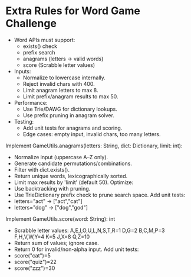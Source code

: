 ﻿# Extra Rules for Word Game Challenge
- Word APIs must support:
  - exists() check
  - prefix search
  - anagrams (letters → valid words)
  - score (Scrabble letter values)
- Inputs:
  - Normalize to lowercase internally.
  - Reject invalid chars with 400.
  - Limit anagram letters to max 8.
  - Limit prefix/anagram results to max 50.
- Performance:
  - Use Trie/DAWG for dictionary lookups.
  - Use prefix pruning in anagram solver.
- Testing:
  - Add unit tests for anagrams and scoring.
  - Edge cases: empty input, invalid chars, too many letters.


Implement GameUtils.anagrams(letters: String, dict: Dictionary, limit: int):
- Normalize input (uppercase A–Z only).
- Generate candidate permutations/combinations.
- Filter with dict.exists().
- Return unique words, lexicographically sorted.
- Limit max results by 'limit' (default 50).
Optimize:
- Use backtracking with pruning.
- Use TrieDictionary prefix check to prune search space.
Add unit tests:
- letters="act" → ["act","cat"]
- letters="dog" → ["dog","god"]

Implement GameUtils.score(word: String): int
- Scrabble letter values:
  A,E,I,O,U,L,N,S,T,R=1
  D,G=2
  B,C,M,P=3
  F,H,V,W,Y=4
  K=5
  J,X=8
  Q,Z=10
- Return sum of values; ignore case.
- Return 0 for invalid/non-alpha input.
Add unit tests:
- score("cat")=5
- score("quiz")=22
- score("zzz")=30
